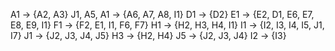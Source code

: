 A1 -> {A2, A3}
J1, A5, A1 -> {A6, A7, A8, I1}
D1 -> {D2}
E1 -> {E2, D1, E6, E7, E8, E9, I1}
F1 -> {F2, E1, I1, F6, F7}
H1 -> {H2, H3, H4, I1}
I1 -> {I2, I3, I4, I5, J1, I7}
J1 -> {J2, J3, J4, J5}
H3 -> {H2, H4}
J5 -> {J2, J3, J4}
I2 -> {I3}